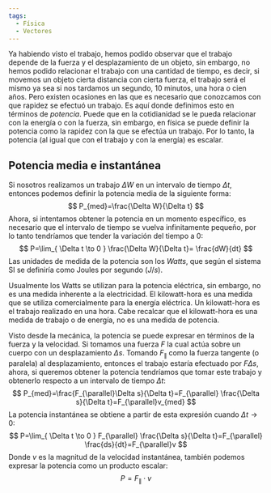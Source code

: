 ```yaml
---
tags:
  - Física
  - Vectores
---
```

Ya habiendo visto el trabajo, hemos podido observar que el trabajo depende de la fuerza y el desplazamiento de un objeto, sin embargo, no hemos podido relacionar el trabajo con una cantidad de tiempo, es decir, si movemos un objeto cierta distancia con cierta fuerza, el trabajo será el mismo ya sea si nos tardamos un segundo, 10 minutos, una hora o cien años. Pero existen ocasiones en las que es necesario que conozcamos con que rapidez se efectuó un trabajo. Es aquí donde definimos esto en términos de *potencia*. 
Puede que en la cotidianidad se le pueda relacionar con la energía o con la fuerza, sin embargo, en física se puede definir la potencia como la rapidez con la que se efectúa un trabajo. Por lo tanto, la potencia (al igual que con el trabajo y con la energía) es escalar.

## Potencia media e instantánea

Si nosotros realizamos un trabajo $\Delta W$ en un intervalo de tiempo $\Delta t$, entonces podemos definir la potencia media de la siguiente forma:
$$
P_{med}=\frac{\Delta W}{\Delta t}
$$
Ahora, si intentamos obtener la potencia en un momento específico, es necesario que el intervalo de tiempo se vuelva infinitamente pequeño, por lo tanto tendríamos que tender la variación del tiempo a 0:
$$
P=\lim_{ \Delta t \to 0 } \frac{\Delta W}{\Delta t}= \frac{dW}{dt} 
$$
Las unidades de medida de la potencia son los *Watts*, que según el sistema SI se definiría como Joules por segundo ($J/s$).

Usualmente los Watts se utilizan para la potencia eléctrica, sin embargo, no es una medida inherente a la electricidad.
El kilowatt-hora es una medida que se utiliza comercialmente para la energía eléctrica. Un kilowatt-hora es el trabajo realizado en una hora.
Cabe recalcar que el kilowatt-hora es una medida de trabajo o de energía, no es una medida de potencia.

Visto desde la mecánica, la potencia se puede expresar en términos de la fuerza y la velocidad.
Si tomamos una fuerza $F$ la cual actúa sobre un cuerpo con un desplazamiento $\Delta s$. Tomando $F_{\parallel}$ como la fuerza tangente (o paralela) al desplazamiento, entonces el trabajo estaría efectuado por $F\Delta s$, ahora, si queremos obtener la potencia tendríamos que tomar este trabajo y obtenerlo respecto a un intervalo de tiempo $\Delta t$:
$$
P_{med}=\frac{F_{\parallel}\Delta s}{\Delta t}=F_{\parallel} \frac{\Delta s}{\Delta t}=F_{\parallel}v_{med}
$$
La potencia instantánea se obtiene a partir de esta expresión cuando $\Delta t \to 0$:
$$
P=\lim_{ \Delta t \to 0 } F_{\parallel} \frac{\Delta s}{\Delta t}=F_{\parallel} \frac{ds}{dt}=F_{\parallel}v
$$
Donde $v$ es la magnitud de la velocidad instantánea, también podemos expresar la potencia como un producto escalar:
$$
P=F_{\parallel}\cdot v
$$
